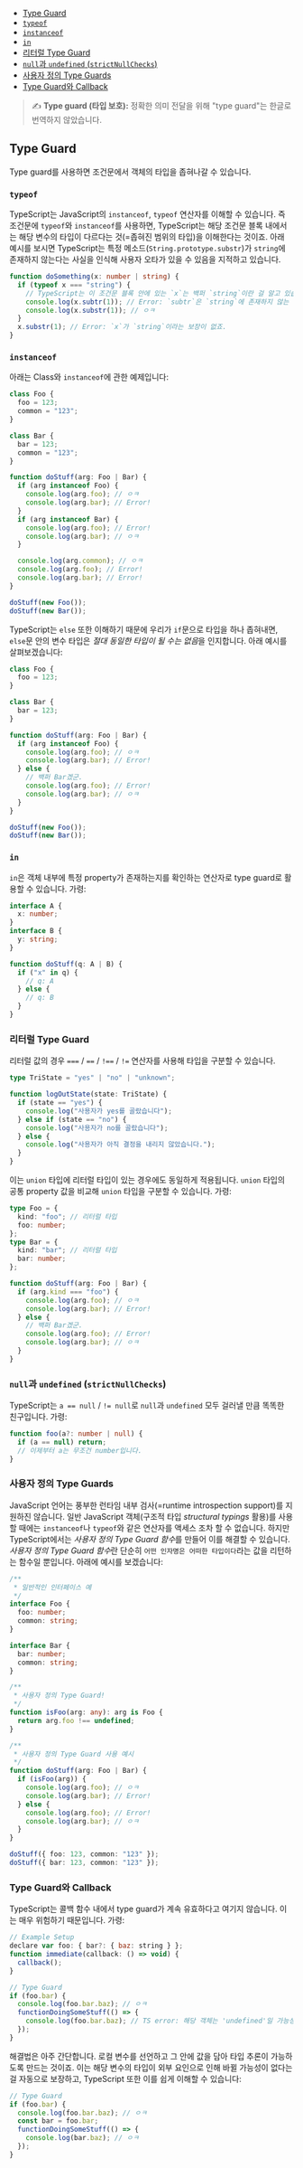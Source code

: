 - [Type Guard](#type-guard)
- [`typeof`](#typeof)
- [`instanceof`](#instanceof)
- [`in`](#in)
- [리터럴 Type Guard](#리터럴-type-guard)
- [`null`과 `undefined` (`strictNullChecks`)](#null과-undefined-strictnullchecks)
- [사용자 정의 Type Guards](#사용자-정의-type-guards)
- [Type Guard와 Callback](#type-guard와-callback)

> ✍️ **Type guard (타입 보호):** 정확한 의미 전달을 위해 "type guard"는 한글로 번역하지 않았습니다.

## Type Guard

Type guard를 사용하면 조건문에서 객체의 타입을 좁혀나갈 수 있습니다.

### `typeof`

TypeScript는 JavaScript의 `instanceof`, `typeof` 연산자를 이해할 수 있습니다. 즉 조건문에 `typeof`와 `instanceof`를 사용하면, TypeScript는 해당 조건문 블록 내에서는 해당 변수의 타입이 다르다는 것(=좁혀진 범위의 타입)을 이해한다는 것이죠. 아래 예시를 보시면 TypeScript는 특정 메소드(`String.prototype.substr`)가 `string`에 존재하지 않는다는 사실을 인식해 사용자 오타가 있을 수 있음을 지적하고 있습니다.

```ts
function doSomething(x: number | string) {
  if (typeof x === "string") {
    // TypeScript는 이 조건문 블록 안에 있는 `x`는 백퍼 `string`이란 걸 알고 있습니다.
    console.log(x.subtr(1)); // Error: `subtr`은 `string`에 존재하지 않는 메소드입니다.
    console.log(x.substr(1)); // ㅇㅋ
  }
  x.substr(1); // Error: `x`가 `string`이라는 보장이 없죠.
}
```

### `instanceof`

아래는 Class와 `instanceof`에 관한 예제입니다:

```ts
class Foo {
  foo = 123;
  common = "123";
}

class Bar {
  bar = 123;
  common = "123";
}

function doStuff(arg: Foo | Bar) {
  if (arg instanceof Foo) {
    console.log(arg.foo); // ㅇㅋ
    console.log(arg.bar); // Error!
  }
  if (arg instanceof Bar) {
    console.log(arg.foo); // Error!
    console.log(arg.bar); // ㅇㅋ
  }

  console.log(arg.common); // ㅇㅋ
  console.log(arg.foo); // Error!
  console.log(arg.bar); // Error!
}

doStuff(new Foo());
doStuff(new Bar());
```

TypeScript는 `else` 또한 이해하기 때문에 우리가 `if`문으로 타입을 하나 좁혀내면, `else`문 안의 변수 타입은 *절대 동일한 타입이 될 수는 없음*을 인지합니다. 아래 예시를 살펴보겠습니다:

```ts
class Foo {
  foo = 123;
}

class Bar {
  bar = 123;
}

function doStuff(arg: Foo | Bar) {
  if (arg instanceof Foo) {
    console.log(arg.foo); // ㅇㅋ
    console.log(arg.bar); // Error!
  } else {
    // 백퍼 Bar겠군.
    console.log(arg.foo); // Error!
    console.log(arg.bar); // ㅇㅋ
  }
}

doStuff(new Foo());
doStuff(new Bar());
```

### `in`

`in`은 객체 내부에 특정 property가 존재하는지를 확인하는 연산자로 type guard로 활용할 수 있습니다. 가령:

```ts
interface A {
  x: number;
}
interface B {
  y: string;
}

function doStuff(q: A | B) {
  if ("x" in q) {
    // q: A
  } else {
    // q: B
  }
}
```

### 리터럴 Type Guard

리터럴 값의 경우 `===` / `==` / `!==` / `!=` 연산자를 사용해 타입을 구분할 수 있습니다.

```ts
type TriState = "yes" | "no" | "unknown";

function logOutState(state: TriState) {
  if (state == "yes") {
    console.log("사용자가 yes를 골랐습니다");
  } else if (state == "no") {
    console.log("사용자가 no를 골랐습니다");
  } else {
    console.log("사용자가 아직 결정을 내리지 않았습니다.");
  }
}
```

이는 `union` 타입에 리터럴 타입이 있는 경우에도 동일하게 적용됩니다. `union` 타입의 공통 property 값을 비교해 `union` 타입을 구분할 수 있습니다. 가령:

```ts
type Foo = {
  kind: "foo"; // 리터럴 타입
  foo: number;
};
type Bar = {
  kind: "bar"; // 리터럴 타입
  bar: number;
};

function doStuff(arg: Foo | Bar) {
  if (arg.kind === "foo") {
    console.log(arg.foo); // ㅇㅋ
    console.log(arg.bar); // Error!
  } else {
    // 백퍼 Bar겠군.
    console.log(arg.foo); // Error!
    console.log(arg.bar); // ㅇㅋ
  }
}
```

### `null`과 `undefined` (`strictNullChecks`)

TypeScript는 `a == null` / `!= null`로 `null`과 `undefined` 모두 걸러낼 만큼 똑똑한 친구입니다. 가령:

```ts
function foo(a?: number | null) {
  if (a == null) return;
  // 이제부터 a는 무조건 number입니다.
}
```

### 사용자 정의 Type Guards

JavaScript 언어는 풍부한 런타임 내부 검사(=runtime introspection support)를 지원하진 않습니다. 일반 JavaScript 객체(구조적 타입 _structural typings_ 활용)를 사용할 때에는 `instanceof`나 `typeof`와 같은 연산자를 액세스 조차 할 수 없습니다. 하지만 TypeScript에서는 *사용자 정의 Type Guard 함수*를 만들어 이를 해결할 수 있습니다. *사용자 정의 Type Guard 함수*란 단순히 `어떤 인자명은 어떠한 타입이다`라는 값을 리턴하는 함수일 뿐입니다. 아래에 예시를 보겠습니다:

```ts
/**
 * 일반적인 인터페이스 예
 */
interface Foo {
  foo: number;
  common: string;
}

interface Bar {
  bar: number;
  common: string;
}

/**
 * 사용자 정의 Type Guard!
 */
function isFoo(arg: any): arg is Foo {
  return arg.foo !== undefined;
}

/**
 * 사용자 정의 Type Guard 사용 예시
 */
function doStuff(arg: Foo | Bar) {
  if (isFoo(arg)) {
    console.log(arg.foo); // ㅇㅋ
    console.log(arg.bar); // Error!
  } else {
    console.log(arg.foo); // Error!
    console.log(arg.bar); // ㅇㅋ
  }
}

doStuff({ foo: 123, common: "123" });
doStuff({ bar: 123, common: "123" });
```

### Type Guard와 Callback

TypeScript는 콜백 함수 내에서 type guard가 계속 유효하다고 여기지 않습니다. 이는 매우 위험하기 때문입니다. 가령:

```js
// Example Setup
declare var foo: { bar?: { baz: string } };
function immediate(callback: () => void) {
  callback();
}

// Type Guard
if (foo.bar) {
  console.log(foo.bar.baz); // ㅇㅋ
  functionDoingSomeStuff(() => {
    console.log(foo.bar.baz); // TS error: 해당 객체는 'undefined'일 가능성이 있습니다.
  });
}
```

해결법은 아주 간단합니다. 로컬 변수를 선언하고 그 안에 값을 담아 타입 추론이 가능하도록 만드는 것이죠. 이는 해당 변수의 타입이 외부 요인으로 인해 바뀔 가능성이 없다는 걸 자동으로 보장하고, TypeScript 또한 이를 쉽게 이해할 수 있습니다:

```js
// Type Guard
if (foo.bar) {
  console.log(foo.bar.baz); // ㅇㅋ
  const bar = foo.bar;
  functionDoingSomeStuff(() => {
    console.log(bar.baz); // ㅇㅋ
  });
}
```
